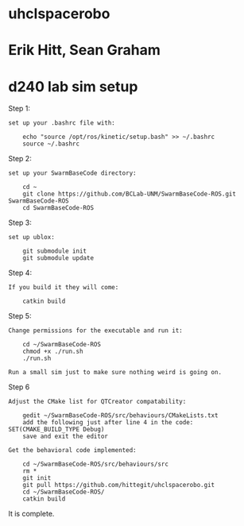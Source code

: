 # uhclspacerobo
# Erik Hitt, Sean Graham
# d240 lab sim setup

Step 1:

	set up your .bashrc file with:

		echo "source /opt/ros/kinetic/setup.bash" >> ~/.bashrc
		source ~/.bashrc

Step 2:

	set up your SwarmBaseCode directory:

		cd ~
  		git clone https://github.com/BCLab-UNM/SwarmBaseCode-ROS.git SwarmBaseCode-ROS
  		cd SwarmBaseCode-ROS

Step 3:

	set up ublox:

		git submodule init
  		git submodule update

Step 4:

	If you build it they will come:

		catkin build

Step 5:

	Change permissions for the executable and run it:

		cd ~/SwarmBaseCode-ROS
  		chmod +x ./run.sh
		./run.sh

	Run a small sim just to make sure nothing weird is going on.

Step 6

	Adjust the CMake list for QTCreator compatability:

		gedit ~/SwarmBaseCode-ROS/src/behaviours/CMakeLists.txt
		add the following just after line 4 in the code: SET(CMAKE_BUILD_TYPE Debug)
		save and exit the editor

	Get the behavioral code implemented:

		cd ~/SwarmBaseCode-ROS/src/behaviours/src
		rm *
		git init
		git pull https://github.com/hittegit/uhclspacerobo.git
		cd ~/SwarmBaseCode-ROS/
		catkin build

It is complete.
